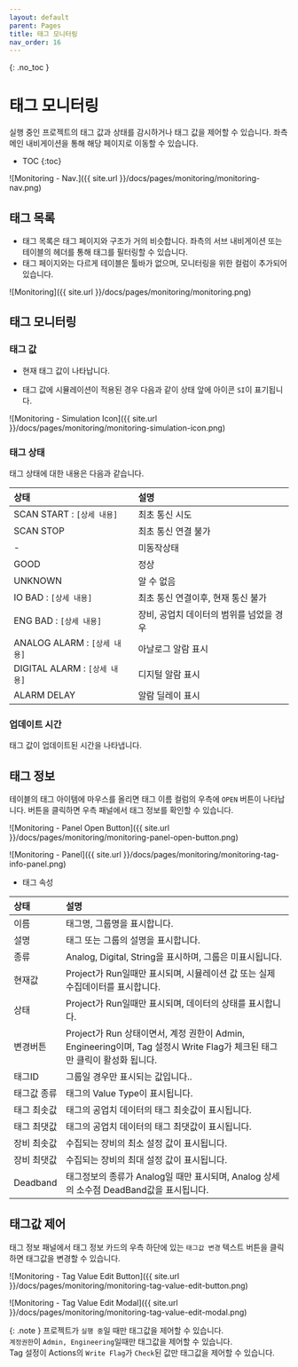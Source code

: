 ```yaml
---
layout: default
parent: Pages
title: 태그 모니터링
nav_order: 16
---
```


{: .no_toc }
# 태그 모니터링
실행 중인 프로젝트의 태그 값과 상태를 감시하거나 태그 값을 제어할 수 있습니다. 좌측 메인 내비게이션을 통해 해당 페이지로 이동할 수 있습니다.

- TOC
{:toc}

![Monitoring - Nav.]({{ site.url }}/docs/pages/monitoring/monitoring-nav.png) 


## 태그 목록
- 태그 목록은 태그 페이지와 구조가 거의 비슷합니다. 좌측의 서브 내비게이션 또는 테이블의 헤더를 통해 태그를 필터링할 수 있습니다.
- 태그 페이지와는 다르게 테이블은 툴바가 없으며, 모니터링을 위한 컬럼이 추가되어 있습니다.

![Monitoring]({{ site.url }}/docs/pages/monitoring/monitoring.png) 


## 태그 모니터링


### 태그 값
- 현재 태그 값이 나타납니다.
<!-- TODO: `-` 에 대한 내용 작성하기 -->
- 태그 값에 시뮬레이션이 적용된 경우 다음과 같이 상태 앞에 아이콘 `SI`이 표기됩니다.

![Monitoring - Simulation Icon]({{ site.url }}/docs/pages/monitoring/monitoring-simulation-icon.png) 


### 태그 상태
태그 상태에 대한 내용은 다음과 같습니다.

| 상태                         | 설명 |
| :--------------------------- | :-- |
| SCAN START : `[상세 내용]`    | 최초 통신 시도|
| SCAN STOP                    | 최초 통신 연결 불가 |
| -                            | 미동작상태 |
| GOOD                         | 정상 |
| UNKNOWN                      | 알 수 없음|
| IO BAD : `[상세 내용]`        | 최초 통신 연결이후, 현재 통신 불가 |
| ENG BAD : `[상세 내용]`       | 장비, 공업치 데이터의 범위를 넘었을 경우|
| ANALOG ALARM : `[상세 내용]`  | 아날로그 알람 표시|
| DIGITAL ALARM : `[상세 내용]` | 디지털 알람 표시|
| ALARM DELAY                  | 알람 딜레이 표시|


### 업데이트 시간
태그 값이 업데이트된 시간을 나타냅니다.


## 태그 정보
테이블의 태그 아이템에 마우스를 올리면 태그 이름 컬럼의 우측에 `OPEN` 버튼이 나타납니다. 버튼을 클릭하면 우측 패널에서 태그 정보를 확인할 수 있습니다.

![Monitoring - Panel Open Button]({{ site.url }}/docs/pages/monitoring/monitoring-panel-open-button.png) 

![Monitoring - Panel]({{ site.url }}/docs/pages/monitoring/monitoring-tag-info-panel.png) 

- 태그 속성

| 상태                         | 설명 |
| :--------------------------- | :-- |
| 이름 | 태그명, 그룹명을 표시합니다. |
| 설명 | 태그 또는 그룹의 설명을 표시합니다. |
| 종류 | Analog, Digital, String을 표시하며, 그룹은 미표시됩니다.|
| 현재값 | Project가 Run일때만 표시되며, 시뮬레이션 값 또는 실제 수집데이터를 표시합니다. |
| 상태 | Project가 Run일때만 표시되며, 데이터의 상태를 표시합니다. |
| 변경버튼 | Project가 Run 상태이면서, 계정 권한이 Admin, Engineering이며, Tag 설정시 Write Flag가 체크된 태그만 클릭이 활성화 됩니다. |
| 태그ID | 그룹일 경우만 표시되는 값입니다.. |
|태그값 종류| 태그의 Value Type이 표시됩니다.|
|태그 최솟값| 태그의 공업치 데이터의 태그 최솟값이 표시됩니다.|
|태그 최댓값| 태그의 공업치 데이터의 태그 최댓값이 표시됩니다.|
|장비 최솟값| 수집되는 장비의 최소 설정 값이 표시됩니다.|
|장비 최댓값| 수집되는 장비의 최대 설정 값이 표시됩니다.|
|Deadband|  태그정보의 종류가 Analog일 때만 표시되며, Analog 상세의 소수점 DeadBand값을 표시됩니다.|

## 태그값 제어
태그 정보 패널에서 태그 정보 카드의 우측 하단에 있는 `태그값 변경` 텍스트 버튼을 클릭하면 태그값을 변경할 수 있습니다.

![Monitoring - Tag Value Edit Button]({{ site.url }}/docs/pages/monitoring/monitoring-tag-value-edit-button.png) 

![Monitoring - Tag Value Edit Modal]({{ site.url }}/docs/pages/monitoring/monitoring-tag-value-edit-modal.png) 

{: .note }
프로젝트가 `실행 중`일 때만 태그값을 제어할 수 있습니다.  
`계정권한`이 `Admin, Engineering`일때만 태그값을 제어할 수 있습니다.  
Tag 설정이 Actions의 `Write Flag`가 `Check`된 값만 태그값을 제어할 수 있습니다.

